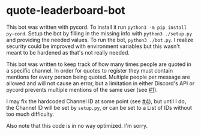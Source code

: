 # quote-leaderboard-bot

This bot was written with pycord. To install it run `python3 -m pip install py-cord`. Setup the bot by filling in the missing info with `python3 ./setup.py` and providing the needed values. To run the bot, `python3 ./bot.py`. I realize security could be improved with environment variables but this wasn't meant to be hardened as that's not really needed.

This bot was written to keep track of how many times people are quoted in a specific channel. In order for quotes to register they must contain mentions for every person being quoted. Multiple people per message are allowed and will not cause an error, but a limitation in either Discord's API or pycord prevents multiple mentions of the same user (see [#1](https://github.com/bobbyl140/quote-leaderboard-bot/pull/1)).

I may fix the hardcoded Channel ID at some point (see [#4](https://github.com/bobbyl140/quote-leaderboard-bot/issues/4)), but until I do, the Channel ID will be set by `setup.py`, or can be set to a List of IDs without too much difficulty.

Also note that this code is in no way optimized. I'm sorry.
